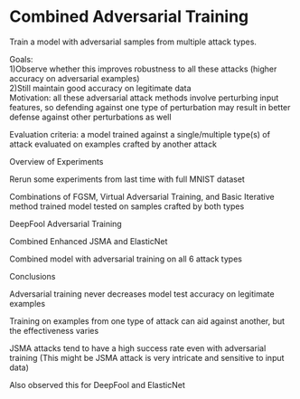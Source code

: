 # Combined Adversarial Training

Train a model with adversarial samples from multiple attack types.<br>

Goals: <br>
1)Observe whether this improves robustness to all these attacks (higher accuracy on adversarial examples)<br>
2)Still maintain good accuracy on legitimate data<br>
Motivation: all these adversarial attack methods involve perturbing input features, so defending against one type of perturbation may result in better defense against other perturbations as well<br>

Evaluation criteria: a model trained against a single/multiple type(s) of attack evaluated on examples crafted by another attack<br>

Overview of Experiments<br>

Rerun some experiments from last time with full MNIST dataset

Combinations of FGSM, Virtual Adversarial Training, and Basic Iterative method trained model tested on samples crafted by both types

DeepFool Adversarial Training

Combined Enhanced JSMA and ElasticNet

Combined model with adversarial training on all 6 attack types


Conclusions<br>

Adversarial training never decreases model test accuracy on legitimate examples

Training on examples from one type of attack can aid against another, but the effectiveness varies

JSMA attacks tend to have a high success rate even with adversarial training (This might be JSMA attack is very intricate and sensitive to input data)

Also observed this for DeepFool and ElasticNet
